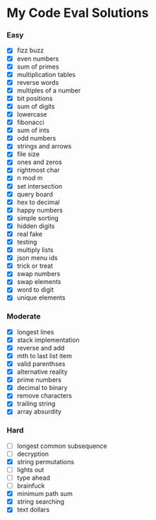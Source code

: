 # My Code Eval Solutions

### Easy

- [x] fizz buzz
- [x] even numbers
- [x] sum of primes
- [x] multiplication tables
- [x] reverse words
- [x] multiples of a number
- [x] bit positions
- [x] sum of digits
- [x] lowercase
- [x] fibonacci
- [x] sum of ints
- [x] odd numbers
- [x] strings and arrows
- [x] file size
- [x] ones and zeros
- [x] rightmost char
- [x] n mod m
- [x] set intersection
- [x] query board
- [x] hex to decimal
- [x] happy numbers
- [x] simple sorting
- [x] hidden digits
- [x] real fake
- [x] testing
- [x] multiply lists
- [x] json menu ids
- [x] trick or treat
- [x] swap numbers
- [x] swap elements
- [x] word to digit
- [x] unique elements

### Moderate

- [x] longest lines
- [x] stack implementation
- [x] reverse and add
- [x] mth to last list item
- [x] valid parenthses
- [x] alternative reality
- [x] prime numbers
- [x] decimal to binary
- [x] remove characters
- [x] trailing string
- [x] array absurdity

### Hard

- [ ] longest common subsequence
- [ ] decryption
- [x] string permutations
- [ ] lights out
- [ ] type ahead
- [ ] brainfuck
- [x] minimum path sum
- [x] string searching
- [x] text dollars